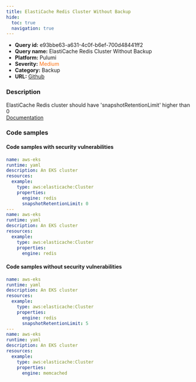 ```yaml
---
title: ElastiCache Redis Cluster Without Backup
hide:
  toc: true
  navigation: true
---
```


<style>
  .highlight .hll {
    background-color: #ff171742;
  }
  .md-content {
    max-width: 1100px;
    margin: 0 auto;
  }
</style>

-   **Query id:** e93bbe63-a631-4c0f-b6ef-700d48441ff2
-   **Query name:** ElastiCache Redis Cluster Without Backup
-   **Platform:** Pulumi
-   **Severity:** <span style="color:#ff7213">Medium</span>
-   **Category:** Backup
-   **URL:** [Github](https://github.com/Checkmarx/kics/tree/master/assets/queries/pulumi/aws/elasticache_redis_cluster_without_backup)

### Description
ElastiCache Redis cluster should have 'snapshotRetentionLimit' higher than 0<br>
[Documentation](https://www.pulumi.com/registry/packages/aws/api-docs/elasticache/cluster/#snapshotretentionlimit_yaml)

### Code samples
#### Code samples with security vulnerabilities
```yaml title="Positive test num. 1 - yaml file" hl_lines="9 17"
name: aws-eks
runtime: yaml
description: An EKS cluster
resources:
  example:
    type: aws:elasticache:Cluster
    properties:
      engine: redis
      snapshotRetentionLimit: 0
---
name: aws-eks
runtime: yaml
description: An EKS cluster
resources:
  example:
    type: aws:elasticache:Cluster
    properties:
      engine: redis

```


#### Code samples without security vulnerabilities
```yaml title="Negative test num. 1 - yaml file"
name: aws-eks
runtime: yaml
description: An EKS cluster
resources:
  example:
    type: aws:elasticache:Cluster
    properties:
      engine: redis
      snapshotRetentionLimit: 5
---
name: aws-eks
runtime: yaml
description: An EKS cluster
resources:
  example:
    type: aws:elasticache:Cluster
    properties:
      engine: memcached

```
